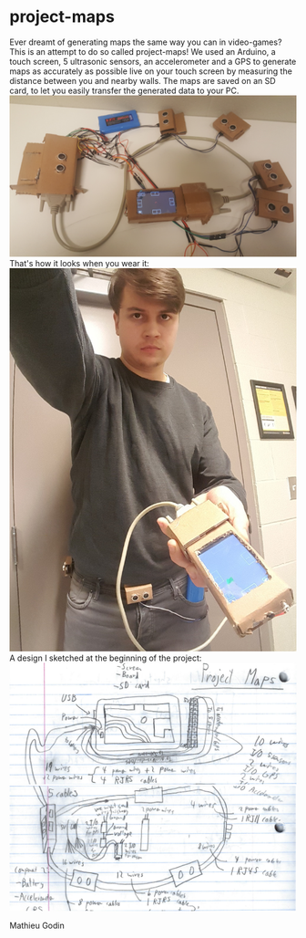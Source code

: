 # project-maps
Ever dreamt of generating maps the same way you can in video-games? This is an attempt to do so called project-maps! We used an Arduino, a touch screen, 5 ultrasonic sensors, an accelerometer and a GPS to generate maps as accurately as possible live on your touch screen by measuring the distance between you and nearby walls. The maps are saved on an SD card, to let you easily transfer the generated data to your PC.
![Alt text](/screenshots/Untitled2.jpg?raw=true)
That's how it looks when you wear it:
![Alt text](/screenshots/Untitled4.jpg?raw=true)
A design I sketched at the beginning of the project:
![Alt text](/screenshots/Untitled.png?raw=true)
![Alt text](/screenshots/Untitled1.png?raw=true)


Mathieu Godin
